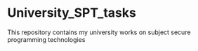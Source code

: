 # University_SPT_tasks
This repository contains my university works on subject secure programming technologies
